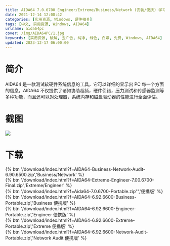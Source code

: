 ```yaml
---
title: AIDA64 7.0.6700 Engineer/Extreme/Business/Network (安装/便携) 学习版
date: 2021-12-14 12:08:42
categories: [实用资源, Windows, 硬件相关]
tags: [中文, 实用资源, Windows, AIDA64]
urlname: aida64pc
cover: /img/AIDA64PC/1.jpg
keywords: [实用资源, 破解, 去广告, 纯净, 绿色, 白嫖, 免费, Windows, AIDA64]
updated: 2023-12-17 06:00:00
---
```


# 简介

AIDA64 是一款测试软硬件系统信息的工具，它可以详细的显示出 PC 每一个方面的信息。AIDA64 不仅提供了诸如协助超频，硬件侦错，压力测试和传感器监测等多种功能，而且还可以对处理器，系统内存和磁盘驱动器的性能进行全面评估。

# 截图

![](/img/AIDA64PC/2.jpg)

# 下载


{% btn '/download/index.html?f=AIDA64-Business-Network-Audit-6.90.6500.zip','Business/Network' %}
<br>
{% btn '/download/index.html?f=AIDA64-Extreme-Engineer-7.00.6700-Final.zip','Extreme/Engineer' %}
<br>
{% btn '/download/index.html?f=Aida64-7.0.6700-Portable.zip"','便携版' %}
<br>
{% btn '/download/index.html?f=AIDA64-6.92.6600-Business-Portable.zip','Business 便携版' %}
<br>
{% btn '/download/index.html?f=AIDA64-6.92.6600-Engineer-Portable.zip','Engineer 便携版' %}
<br>
{% btn '/download/index.html?f=AIDA64-6.92.6600-Extreme-Portable.zip','Extreme 便携版' %}
<br>
{% btn '/download/index.html?f=AIDA64-6.92.6600-Network-Audit-Portable.zip','Network Audit 便携版' %}